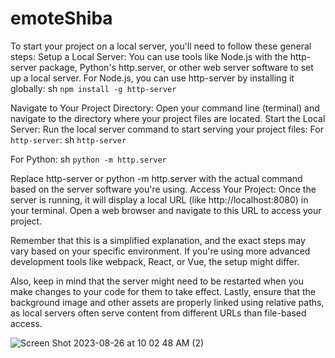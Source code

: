 # emoteShiba

To start your project on a local server, you'll need to follow these general steps:
Setup a Local Server: You can use tools like Node.js with the http-server package, Python's http.server, or other web server software to set up a local server.
For Node.js, you can use http-server by installing it globally:
sh
```npm install -g http-server```

Navigate to Your Project Directory: Open your command line (terminal) and navigate to the directory where your project files are located.
Start the Local Server: Run the local server command to start serving your project files:
For `http-server`:
sh
```http-server```

For Python:
sh
```python -m http.server```


Replace http-server or python -m http.server with the actual command based on the server software you're using.
Access Your Project: Once the server is running, it will display a local URL (like http://localhost:8080) in your terminal. Open a web browser and navigate to this URL to access your project.

Remember that this is a simplified explanation, and the exact steps may vary based on your specific environment. If you're using more advanced development tools like webpack, React, or Vue, the setup might differ.

Also, keep in mind that the server might need to be restarted when you make changes to your code for them to take effect.
Lastly, ensure that the background image and other assets are properly linked using relative paths, as local servers often serve content from different URLs than file-based access.

![Screen Shot 2023-08-26 at 10 02 48 AM (2)](https://github.com/BookmDan/emoteShiba/assets/8926023/425eadb9-ad24-4946-ab13-984a14af3e73)



